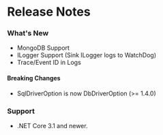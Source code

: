# Release Notes

### What's New <a href="#https-github.com-izypro-watchdog-whats-new" id="https-github.com-izypro-watchdog-whats-new"></a>

* MongoDB Support
* ILogger Support (Sink ILogger logs to WatchDog)
* Trace/Event ID in Logs

#### Breaking Changes <a href="#https-github.com-izypro-watchdog-breaking-changes" id="https-github.com-izypro-watchdog-breaking-changes"></a>

* SqlDriverOption is now DbDriverOption (>= 1.4.0)

### Support <a href="#https-github.com-izypro-watchdog-support" id="https-github.com-izypro-watchdog-support"></a>

* .NET Core 3.1 and newer.
